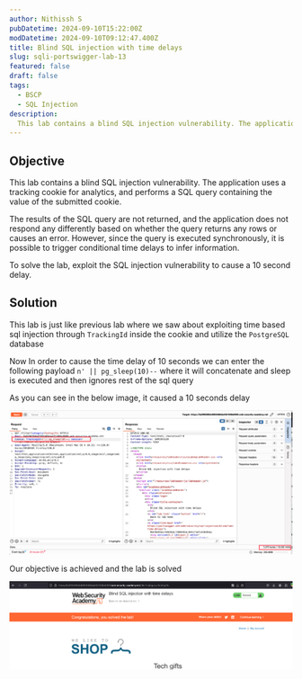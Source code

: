 ```yaml
---
author: Nithissh S
pubDatetime: 2024-09-10T15:22:00Z
modDatetime: 2024-09-10T09:12:47.400Z
title: Blind SQL injection with time delays
slug: sqli-portswigger-lab-13
featured: false
draft: false
tags:
  - BSCP
  - SQL Injection
description:
  This lab contains a blind SQL injection vulnerability. The application uses a tracking cookie for analytics, and performs a SQL query containing the value of the submitted cookie. The results of the SQL query are not returned, and the application does not respond any differently based on whether the query returns any rows or causes an error. However, since the query is executed synchronously, it is possible to trigger conditional time delays to infer information. To solve the lab, exploit the SQL injection vulnerability to cause a 10 second delay.   
---
```


## Objective 

This lab contains a blind SQL injection vulnerability. The application uses a tracking cookie for analytics, and performs a SQL query containing the value of the submitted cookie.

The results of the SQL query are not returned, and the application does not respond any differently based on whether the query returns any rows or causes an error. However, since the query is executed synchronously, it is possible to trigger conditional time delays to infer information.

To solve the lab, exploit the SQL injection vulnerability to cause a 10 second delay. 

## Solution 

This lab is just like previous lab where we saw about exploiting time based sql injection through `TrackingId` inside the cookie and utilize the `PostgreSQL` database 

Now In order to cause the time delay of 10 seconds we can enter the following payload `n' || pg_sleep(10)--` where it will concatenate and sleep is executed and then ignores rest of the sql query 

As you can see in the below image, it caused a 10 seconds delay 

![](../../assets/images/bscp/sqli/sqli51.png)

Our objective is achieved and the lab is solved 

![](../../assets/images/bscp/sqli/sqli52.png)